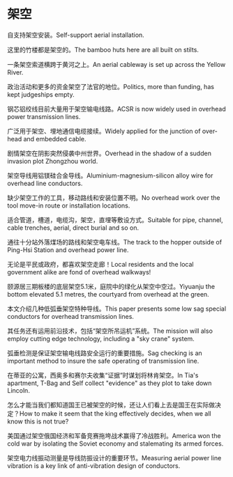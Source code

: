 # 架空

<p><span class="chinese">自支持架空安装。</span><span class="english">Self-support aerial installation.</span></p>

<p><span class="chinese">这里的竹楼都是架空的。</span><span class="english">The bamboo huts here are all built on stilts.</span></p>

<p><span class="chinese">一条架空索道横跨于黄河之上。</span><span class="english">An aerial cableway is set up across the Yellow River.</span></p>

<p><span class="chinese">政治活动和更多的资金架空了法官的地位。</span><span class="english">Politics, more than funding, has kept judgeships empty.</span></p>

<p><span class="chinese">钢芯铝绞线目前大量用于架空输电线路。</span><span class="english">ACSR is now widely used in overhead power transmission lines.</span></p>

<p><span class="chinese">广泛用于架空、埋地通信电缆接续。</span><span class="english">Widely applied for the junction of over-head and embedded cable.</span></p>

<p><span class="chinese">剧情架空在阴影突然侵袭中州世界。</span><span class="english">Overhead in the shadow of a sudden invasion plot Zhongzhou world.</span></p>

<p><span class="chinese">架空导线用铝镁硅合金导线。</span><span class="english">Aluminium-magnesium-silicon alloy wire for overhead line conductors.</span></p>

<p><span class="chinese">缺少架空工作的工具，移动路线和安装位置不明。</span><span class="english">No overhead work over the tool move-in route or installation locations.</span></p>

<p><span class="chinese">适合管道，槽道，电缆沟，架空，直埋等敷设方式。</span><span class="english">Suitable for pipe, channel, cable trenches, aerial, direct burial and so on.</span></p>

<p><span class="chinese">通往十分站外落煤场的路线和架空电车线。</span><span class="english">The track to the hopper outside of Ping-Hsi Station and overhead power line.</span></p>

<p><span class="chinese">无论是平民或政府，都喜欢架空走廊！</span><span class="english">Local residents and the local government alike are fond of overhead walkways!</span></p>

<p><span class="chinese">颐源居三期板楼的底层架空5.1米，庭院中的绿化从架空中空过。</span><span class="english">Yiyuanju the bottom elevated 5.1 metres, the courtyard from overhead at the green.</span></p>

<p><span class="chinese">本文介绍几种低弧垂架空特种导线。</span><span class="english">This paper presents some low sag special conductors for overhead transmission lines.</span></p>

<p><span class="chinese">其任务还有运用前沿技术，包括“架空所吊运机”系统。</span><span class="english">The mission will also employ cutting edge technology, including a "sky crane" system.</span></p>

<p><span class="chinese">弧垂检测是保证架空输电线路安全运行的重要措施。</span><span class="english">Sag checking is an important method to insure the safe operating of transmission line.</span></p>

<p><span class="chinese">在蒂亚的公寓，西奥多和赛尔夫收集“证据”时谋划将林肯架空。</span><span class="english">In Tia's apartment, T-Bag and Self collect "evidence" as they plot to take down Lincoln.</span></p>

<p><span class="chinese">怎么才能当我们都知道国王已被架空的时候，还让人们看上去是国王在实际做决定？</span><span class="english">How to make it seem that the king effectively decides, when we all know this is not true?</span></p>

<p><span class="chinese">美国通过架空俄国经济和军备竞赛拖垮战术赢得了冷战胜利。</span><span class="english">America won the cold war by isolating the Soviet economy and stalemating its armed forces.</span></p>

<p><span class="chinese">架空电力线振动测量是导线防振设计的重要环节。</span><span class="english">Measuring aerial power line vibration is a key link of anti-vibration design of conductors.</span></p>

